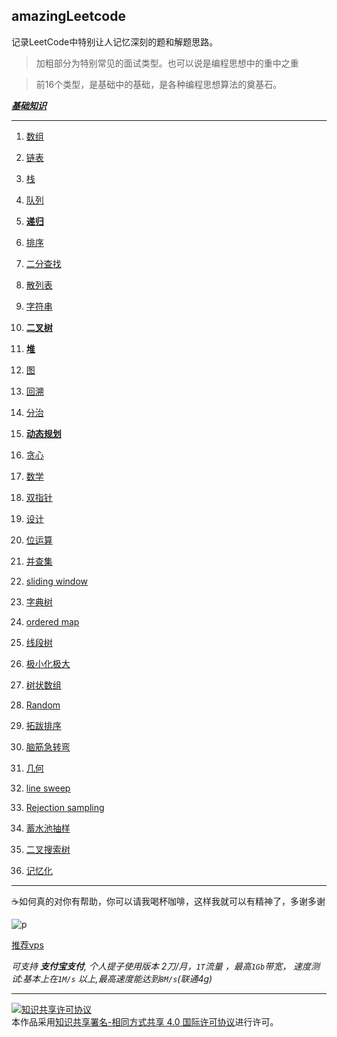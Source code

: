 ## amazingLeetcode

记录LeetCode中特别让人记忆深刻的题和解题思路。

> 加粗部分为特别常见的面试类型。也可以说是编程思想中的重中之重

> 前16个类型，是基础中的基础，是各种编程思想算法的奠基石。

[***基础知识***](https://github.com/googege/AMAC)
***
1. [数组](./1)

1. [链表](./2)

1. [栈](./3)

1. [队列](./4)

1. [**递归**](./5)

1. [排序](./6)

1. [二分查找](./7)

1. [散列表](./8)

1. [字符串](./9)

1. [**二叉树**](./10)

1. [**堆**](./11)

1. [图](./12)

1. [回溯](./13)

1. [分治](./14)

1. [**动态规划**](./15)

1. [贪心](./16)

1. [数学](./17)

1. [双指针](./18)

1. [设计](./19)

1. [位运算](./20)

1. [并查集](./21)

1. [sliding window](./22)

1. [字典树](./23)

1. [ordered map](./24)

1. [线段树](./25)

1. [极小化极大](./26)

1. [树状数组](./27)

1. [Random](./28)

1. [拓跋排序](./29)

1. [脑筋急转弯](./30)

1. [几何](./31)

1. [line sweep](./32)

1. [Rejection sampling](./33)

1. [蓄水池抽样](./34)

1. [二叉搜索树](./35)

1. [记忆化](./36)
***
☕️如何真的对你有帮助，你可以请我喝杯咖啡，这样我就可以有精神了，多谢多谢

![p](https://raw.githubusercontent.com/googege/Files/master/donate.png)

[推荐vps](https://app.cloudcone.com/?ref=2525)

*可支持 **支付宝支付**, 个人提子使用版本 2刀/月，`1T`流量 ，最高`1Gb`带宽， 速度测试:基本上在`1M/s` 以上,最高速度能达到`8M/s`(联通4g)*

---
<a rel="license" href="http://creativecommons.org/licenses/by-sa/4.0/"><img alt="知识共享许可协议" style="border-width:0" src="https://i.creativecommons.org/l/by-sa/4.0/88x31.png" /></a><br />本作品采用<a rel="license" href="http://creativecommons.org/licenses/by-sa/4.0/">知识共享署名-相同方式共享 4.0 国际许可协议</a>进行许可。
